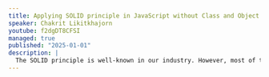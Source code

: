 ```yaml
---
title: Applying SOLID principle in JavaScript without Class and Object
speaker: Chakrit Likitkhajorn
youtube: f2dgDT8CFSI
managed: true
published: "2025-01-01"
description: |
  The SOLID principle is well-known in our industry. However, most of the articles, books, and examples are based on traditional Object-oriented language constructs. This talk will show how can we apply these principles in Javascript where classes are not necessary nor encouraged.
---
```

